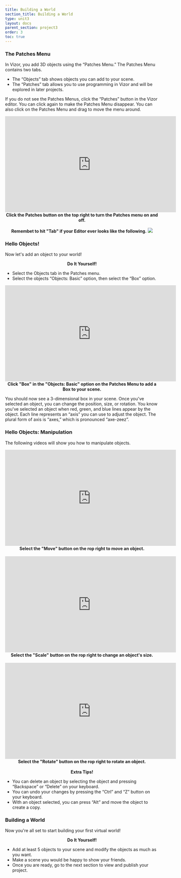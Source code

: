 ```yaml
---
title: Building a World
section_title: Building a World
type: unit3
layout: docs
parent_section: project3
order: 3
toc: true
---
```


### The Patches Menu

In Vizor, you add 3D objects using the “Patches Menu.” The Patches Menu contains two tabs. 

* The “Objects” tab shows objects you can add to your scene. 
* The “Patches” tab allows you to use programming in Vizor and will be explored in later projects. 

If you do not see the Patches Menus, click the “Patches” button in the Vizor editor. You can click again to make the Patches Menu disappear. You can also click on the Patches Menu and drag to move the menu around.

<div style="text-align:center">
	<iframe width="560" height="315" src="https://www.youtube.com/embed/B16PH6RZRts" frameborder="0" allowfullscreen></iframe>
	<br>
	<strong>Click the Patches button on the top right to turn the Patches menu on and off.</strong> 
</div>

<br>

<div class="alert_red" style="text-align:center">
  <strong>Remembet to hit "Tab" if your Editor ever looks like the following.</strong>
  <img src="/images/docs/intro_vizor/patches.png">
</div>

### Hello Objects!

Now let's add an object to your world!

<div class="alert_green">
  <div style="text-align:center">
  	<strong>Do It Yourself!</strong> 
  </div>
  <ul> 
  	<li>Select the Objects tab in the Patches menu. </li>
  	<li>Select the objects “Objects: Basic” option, then select the “Box” option. </li>
  </ul>
</div>

<div style="text-align:center">
	<iframe width="560" height="315" src="https://www.youtube.com/embed/pQFgFhsqX0c" frameborder="0" allowfullscreen></iframe>
	<br>
	<strong>Click "Box" in the "Objects: Basic" option on the Patches Menu to add a Box to your scene.</strong> 
</div>

You should now see a 3-dimensional box in your scene. Once you've selected an object, you can change the position, size, or rotation. You know you've selected an object when red, green, and blue lines appear by the object. Each line represents an “axis” you can use to adjust the object. The plural form of axis is “axes,” which is pronounced “axe-zeez”.

### Hello Objects: Manipulation
The following videos will show you how to manipulate objects.

<div style="text-align:center">
	<iframe width="560" height="315" src="https://www.youtube.com/embed/npOygI-vQ-8" frameborder="0" allowfullscreen></iframe>
	<br>
	<strong>Select the "Move" button on the rop right to move an object.</strong> 
</div>
<br>

<div style="text-align:center">
	<iframe width="560" height="315" src="https://www.youtube.com/embed/0CxPw10-xYs" frameborder="0" allowfullscreen></iframe>
	<br>
	<strong>Select the "Scale" button on the rop right to change an object's size.</strong> 
</div>
<br>

<div style="text-align:center">
	<iframe width="560" height="315" src="https://www.youtube.com/embed/NNYuxEe1rCI" frameborder="0" allowfullscreen></iframe>
	<br>
	<strong>Select the "Rotate" button on the rop right to rotate an object.</strong> 
</div>
<br>

<div class="alert_yellow">
  <div style="text-align:center">
  	<strong>Extra Tips!</strong> 
  </div>
  <ul> 
  	<li>You can delete an object by selecting the object and pressing “Backspace” or “Delete” on your keyboard. </li>
  	<li>You can undo your changes by pressing the “Ctrl” and “Z” button on your keyboard. </li>
  	<li>With an object selected, you can press “Alt” and move the object to create a copy. </li>
  </ul>
</div>

### Building a World

Now you're all set to start building your first virtual world! 

<div class="alert_green">
  <div style="text-align:center">
  	<strong>Do It Yourself!</strong> 
  </div>
  <ul> 
  	<li>Add at least 5 objects to your scene and modify the objects as much as you want. </li>
  	<li>Make a scene you would be happy to show your friends. </li>
  	<li>Once you are ready, go to the next section to view and publish your project. </li>
  </ul>
</div>

